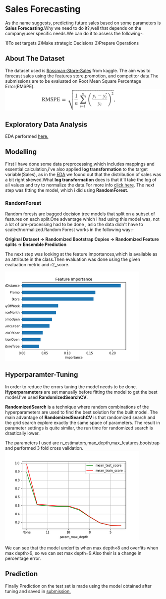 # Sales Forecasting
As the name suggests, predicting future sales based on some parameters is **Sales Forecasting**.Why we need to do it?,well
that depends on the company/user specific needs.We can do it to assess the following-:

1)To set targets
2)Make strategic Decisions
3)Prepare Operations

## About The Dataset
The dataset used is [Rossman-Store-Sales](https://www.kaggle.com/c/rossmann-store-sales) from kaggle. The aim was to forecast sales using the features
store,promotion, and competitor data.The submissions are to be evaluated on Root Mean Square Percentage Error(RMSPE).
![Formula](https://github.com/Aarsh2001/Rossmann-Sales/blob/master/Screenshot%202020-08-06%20at%203.09.50%20PM.png)

## Exploratory Data Analysis
EDA performed [here.](https://github.com/Aarsh2001/Rossmann-Sales/blob/master/EDA.ipynb)

## Modelling
First I have done some data preprocessing,which includes mappings and essential calculation,i've also applied **log transformation** to the target variable(Sales),
as in the [EDA](https://github.com/Aarsh2001/Rossmann-Sales/blob/master/EDA.ipynb) we found out that the distribution of sales was a bit right skewed.What **log transformation**
does is that it'll take the log of all values  and try to normalize the data.For more info [click here](https://medium.com/@kyawsawhtoon/log-transformation-purpose-and-interpretation-9444b4b049c9).
The next step was fitting the model, which i did using **RandomForest**.
### RandomForest
Random forests are bagged decision tree models that split on a subset of features on each split.One advantage which i had using this model was, not a lot of pre-processing
had to be done , aslo the data didn't have to scaled/normalized.Random Forest works in the following way:-

**Original Dataset -> Randomized Bootstrap Copies -> Randomized Feature splits -> Ensemble Prediction**

The next step was looking at the feature importances,which is available as an attribute in the class.Then evaluation was done using the given evaluation metric and r2_score.

![](https://github.com/Aarsh2001/Rossmann-Sales/blob/master/FeatureImportance.png)
## Hyperparamter-Tuning
In order to reduce the errors tuning the model needs to be done.
**Hyperparameters** are set manually before fitting the model to get the best model.I've used **RandomizedSearchCV**.


**RandomizedSearch** is a technique where random combinations of the hyperparameters are used to find the best solution for the built model.
The main advantage of **RandomizedSearchCV** is that randomized search and the grid search explore exactly the same space of parameters.
The result in parameter settings is quite similar, the run time for randomized search is drastically lower.

The parameters I used are n_estimators,max_depth,max_features,bootstrap and performed 3 fold cross validation.
![](https://github.com/Aarsh2001/Rossmann-Sales/blob/master/Param.png)

We can see that the model underfits when max depth<8 and overfits when max depth>9, so we can set max depth=9.Also their is a change in percentage error.

## Prediction
Finally Prediction on the test set is made using the model obtained after tuning and saved in [submission.](https://github.com/Aarsh2001/Rossmann-Sales/blob/master/Submission.csv)
